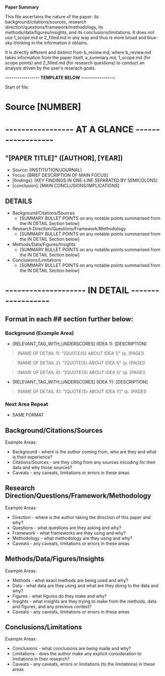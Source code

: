 **Paper Summary**

This file ascertains the nature of the paper: its background/citations/sources, research direction/questions/framework/methodology, its methods/data/figures/insights, and its conclusions/limitations. It does not use 1_scope.md or 2_filled.md in any way and thus is more broad and blue-sky-thinking in the information it obtains.

It is directly different and distinct from b_review.md, where b_review.md takes information from the paper itself, a_summary.md, 1_scope.md (for scope points) and 2_filled.md (for research questions) to conduct an analysis driven by the user's reserach goals.

**----------------- TEMPLATE BELOW -----------------**

Start of file:
# Source [NUMBER] 
# ----------------- AT A GLANCE ------------------

## "[PAPER TITLE]" ([AUTHOR], [YEAR])
- Source: [INSTITUTION/JOURNAL]
- Focus: [BRIEF DESCRIPTION OF MAIN FOCUS]
- [findings]: [KEY FINDINGS IN ONE-LINE SEPARATED BY SEMICOLONS]
- [conclusion]: [MAIN CONCLUSIONS/IMPLICATIONS]

## DETAILS
- Background/Citations/Sources
    - [SUMMARY BULLET POINTS on any notable points summarised from the IN DETAIL Section below]
- Research Direction/Questions/Framework/Methodology
    - [SUMMARY BULLET POINTS on any notable points summarised from the IN DETAIL Section below]
- Methods/Data/Figures/Insights
    - [SUMMARY BULLET POINTS on any notable points summarised from the IN DETAIL Section below]
- Conclusions/Limitations
    - [SUMMARY BULLET POINTS on any notable points summarised from the IN DETAIL Section below]

# -------------------- IN DETAIL ------------------

## Format in each ## section further below:

### Background (Example Area)

- [RELEVANT_TAG_WITH_UNDERSCORES] (IDEA 1): [DESCRIPTION]

> (NAME OF DETAIL 1): "[QUOTE{S} ABOUT IDEA 1]" (p. [PAGE])

> (NAME OF DETAIL 2): "[QUOTE{S} ABOUT IDEA 1]" (p. [PAGE])

> (NAME OF DETAIL X): "[QUOTE{S} ABOUT IDEA 1]" (p. [PAGE])

- [RELEVANT_TAG_WITH_UNDERSCORES] (IDEA Y): [DESCRIPTION]

> (NAME OF DETAIL X): "[QUOTE{S} ABOUT IDEA Y]" (p. [PAGE])

### Next Area Repeat

- SAME FORMAT

## Background/Citations/Sources

Example Areas:
- Background - where is the author coming from, who are they and what is their experience?
- Citations/Sources - are they citing from any sources inlcuding for their data and why those sources?
- Caveats - any caveats, limitations or errors in these areas

## Research Direction/Questions/Framework/Methodology

Example Areas:
- Direction - where is the author taking the direction of this paper and why?
- Questions - what questions are they asking and why?
- Framework - what frameworks are they using and why?
- Methodology - what methodology are they using and why?
- Caveats - any caveats, limitations or errors in these areas

## Methods/Data/Figures/Insights

Example Areas:
- Methods - what exact methods are being used and why?
- Data - what data are they using and what are they doing to the data and why?
- Figures - what figures do they make and why?
- Insights - what insights are they trying to make from the methods, data and figures, and any previous context?
- Caveats - any caveats, limitations or errors in these areas

## Conclusions/Limitations

Example Areas:
- Conclusions - what conclusions are being made and why?
- Limitations - does the author make any explicit consideration to limitations in their research?
- Caveats - any caveats, errors or limitations (to the limitations) in these areas